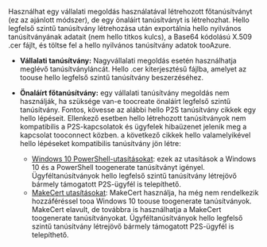 Használhat egy vállalati megoldás használatával létrehozott főtanúsítványt (ez az ajánlott módszer), de egy önaláírt tanúsítványt is létrehozhat. Hello legfelső szintű tanúsítvány létrehozása után exportálnia hello nyilvános tanúsítványának adatait (nem hello titkos kulcs), a Base64 kódolású X.509 .cer fájlt, és töltse fel a hello nyilvános tanúsítvány adatok tooAzure.

* **Vállalati tanúsítvány:** Nagyvállalati megoldás esetén használhatja meglévő tanúsítványláncát. Hello .cer kiterjesztésű fájlba, amelyet az toouse hello legfelső szintű tanúsítvány beszerzéséhez.
* **Önaláírt főtanúsítvány:** egy vállalati tanúsítvány megoldás nem használják, ha szüksége van-e toocreate önaláírt legfelső szintű tanúsítvány. Fontos, kövesse az alábbi hello P2S tanúsítvány cikkek egy hello lépéseit. Ellenkező esetben hello létrehozott tanúsítványok nem kompatibilis a P2S-kapcsolatok és ügyfelek hibaüzenet jelenik meg a kapcsolat tooconnect közben. a következő cikkek hello valamelyikével hello lépéseket kompatibilis tanúsítvány jön létre:

  * [Windows 10 PowerShell-utasításokat](../articles/vpn-gateway/vpn-gateway-certificates-point-to-site.md): ezek az utasítások a Windows 10 és a PowerShell toogenerate tanúsítványt igényel. Ügyféltanúsítványok hello legfelső szintű tanúsítvány létrejövő bármely támogatott P2S-ügyfél is telepíthető.
  * [MakeCert utasításokat](../articles/vpn-gateway/vpn-gateway-certificates-point-to-site-makecert.md): MakeCert használja, ha még nem rendelkezik hozzáféréssel tooa Windows 10 toouse toogenerate tanúsítványok. MakeCert elavult, de továbbra is használhatja a MakeCert toogenerate tanúsítványokat. Ügyféltanúsítványok hello legfelső szintű tanúsítvány létrejövő bármely támogatott P2S-ügyfél is telepíthető.
